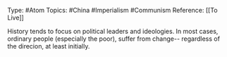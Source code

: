 Type: #Atom
Topics: #China #Imperialism #Communism 
Reference: [[To Live]]

History tends to focus on political leaders and ideologies. In most cases, ordinary people (especially the poor), suffer from change-- regardless of the direcion, at least initially.
